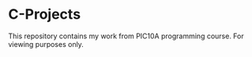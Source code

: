 # C-Projects
This repository contains my work from PIC10A programming course. For viewing purposes only.
